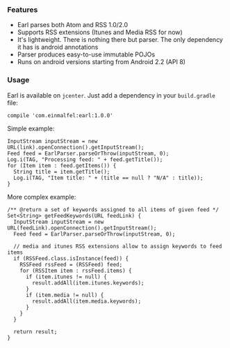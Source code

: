 ### Features
 * Earl parses both Atom and RSS 1.0/2.0
 * Supports RSS extensions (Itunes and Media RSS for now)
 * It's lightweight. There is nothing there but parser. The only dependency it has is android annotations
 * Parser produces easy-to-use immutable POJOs
 * Runs on android versions starting from Android 2.2 (API 8)

### Usage
Earl is available on `jcenter`. Just add a dependency in your `build.gradle` file:

`compile 'com.einmalfel:earl:1.0.0'`

Simple example:
```
InputStream inputStream = new URL(link).openConnection().getInputStream();
Feed feed = EarlParser.parseOrThrow(inputStream, 0);
Log.i(TAG, "Processing feed: " + feed.getTitle());
for (Item item : feed.getItems()) {
  String title = item.getTitle();
  Log.i(TAG, "Item title: " + (title == null ? "N/A" : title));
}
```

More complex example:
```
/** @return a set of keywords assigned to all items of given feed */
Set<String> getFeedKeywords(URL feedLink) {
  InputStream inputStream = new URL(feedLink).openConnection().getInputStream();
  Feed feed = EarlParser.parseOrThrow(inputStream, 0);

  // media and itunes RSS extensions allow to assign keywords to feed items
  if (RSSFeed.class.isInstance(feed)) {
    RSSFeed rssFeed = (RSSFeed) feed;
    for (RSSItem item : rssFeed.items) {
      if (item.itunes != null) {
        result.addAll(item.itunes.keywords);
      }
      if (item.media != null) {
        result.addAll(item.media.keywords);
      }
    }
  }

  return result;
}
```
